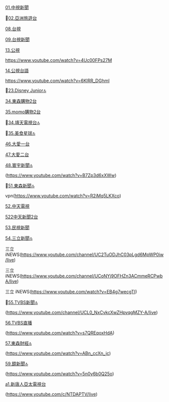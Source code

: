 [01.中視新聞](https://www.youtube.com/channel/UCmH4q-YjeazayYCVHHkGAMA/live)

🚫[02.亞洲旅遊台](https://www.youtube.com/watch?v=K-8j1JOx6g8)

[08.台視](https://www.youtube.com/channel/UC9CsZoTaHZqZjnNZv7v3T1g/live)

[09.台視新聞](https://www.youtube.com/channel/UC8ROUUjHzEQm-ndb69CX8Ww/live)

[13.公視](https://www.youtube.com/channel/UCXgIO9jJVsX5_2ideiSkfvA/live)

https://www.youtube.com/watch?v=4Uc00FPs27M

[14.公視台語](https://www.youtube.com/channel/UCX6SRupi5lTDbIFJEOpReCQ/live)

https://www.youtube.com/watch?v=6KlRR_DGhmI

🚫[23.Disney Junior🔝](https://www.youtube.com/watch?v=dX1jBiY5eeo)

[34.東森購物2台](https://www.youtube.com/channel/UCiolqpxuocdomP4hPGfn_-A/live)

[35.momo購物2台](https://www.youtube.com/channel/UCDhA7JbV2QQ-Ic9FrbeEEHA/live)

🚫[34.靖天電視台🔝](https://www.youtube.com/channel/UCNo4Eerk3UkixFx-n2Dj1Cg/live)

🚫[35.美食星球🔝](https://www.youtube.com/watch?v=GGafFe1tFII)

[46.大愛一台](https://www.youtube.com/watch?v=MIqUplvSRWA)

[47.大愛二台](https://www.youtube.com/watch?v=DTNkEm6jaqQ)

[48.寰宇新聞🔝](https://www.youtube.com/channel/UCp2f7tGJGN6R9Muxipem8Nw/live)

(https://www.youtube.com/watch?v=B7Zp3d6xXWw)

🚫[51.東森新聞🔝](https://www.youtube.com/watch?v=SBtGwNMfuf0)

vpn(https://www.youtube.com/watch?v=R2iMq5LKXco)

[52.中天電視](https://www.youtube.com/watch?v=_QbRXRnHMVY)

[522中天新聞2台](https://www.youtube.com/watch?v=WPfPjbOLNfE)

[53.民視新聞](https://www.youtube.com/channel/UClIfopQZlkkSpM1VgCFLRJA/live)

[54.三立新聞🔝](https://www.youtube.com/watch?v=uNEZ3hjamus)

三立 iNEWS(https://www.youtube.com/channel/UC2TuODJhC03pLgd6MpWP0iw/live)

三立 iNEWS(https://www.youtube.com/channel/UCoNYj9OFHZn3ACmmeRCPwbA/live)

三立 iNEWS(https://www.youtube.com/watch?v=EB4g7wecgTI)

🚫[55.TVBS新聞🔝](https://www.youtube.com/watch?v=oEpfDIm0f4w)

(https://www.youtube.com/channel/UCL0_NxCvkcXwZHpvqgMZY-A/live)

[56.TVBS直播](https://www.youtube.com/channel/UCL0_NxCvkcXwZHpvqgMZY-A/live)

(https://www.youtube.com/watch?v=s7QREqoxHdA)

[57.東森財經🔝](https://www.youtube.com/channel/UCuzqko_GKcj9922M1gUo__w/live)

(https://www.youtube.com/watch?v=ABn_ccXn_jc)

[59.鏡新聞🔝](https://www.youtube.com/channel/UC4LjkybVKXCDlneVXlKAbmw/live)

(https://www.youtube.com/watch?v=5n0y6b0Q25o)

[a1.新唐人亞太電視台](https://www.youtube.com/watch?v=xrLOKtrqHcM)

(https://www.youtube.com/c/NTDAPTV/live)
